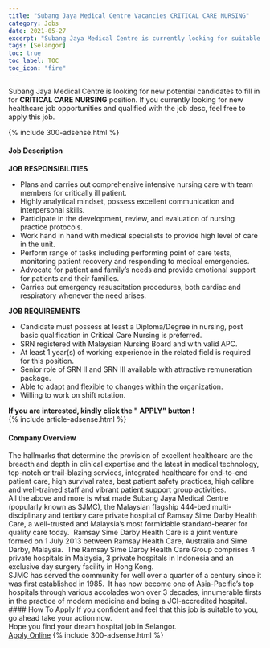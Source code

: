 ```yaml
---
title: "Subang Jaya Medical Centre Vacancies CRITICAL CARE NURSING" 
category: Jobs 
date: 2021-05-27 
excerpt: "Subang Jaya Medical Centre is currently looking for suitable person to fill in the CRITICAL CARE NURSING which positioned at Selangor" 
tags: [Selangor] 
toc: true 
toc_label: TOC 
toc_icon: "fire" 
--- 
```


<p>Subang Jaya Medical Centre is looking for new potential candidates to fill in for <b>CRITICAL CARE NURSING</b> position. If you currently looking for new healthcare job opportunities and qualified with the job desc, feel free to apply this job.
</p>{% include 300-adsense.html %} 
<div><div><h4>Job Description</h4></div><div><div><span><div><div><strong>JOB RESPONSIBILITIES</strong></div><ul><li>Plans and carries out comprehensive intensive nursing care with team members for critically ill patient.</li><li>Highly analytical mindset, possess excellent communication and interpersonal skills.</li><li>Participate in the development, review, and evaluation of nursing practice protocols.</li><li>Work hand in hand with medical specialists to provide high level of care in the unit.</li><li>Perform range of tasks including performing point of care tests, monitoring patient recovery and responding to medical emergencies.</li><li>Advocate for patient and family&#8217;s needs and provide emotional support for patients and their families.</li><li>Carries out emergency resuscitation procedures, both cardiac and respiratory whenever the need arises.</li></ul><div><strong>JOB REQUIREMENTS</strong></div><ul><li>Candidate must possess at least a Diploma/Degree in nursing, post basic qualification in Critical Care Nursing is preferred.</li><li>SRN registered with Malaysian Nursing Board and with valid APC.</li><li>At least 1 year(s) of working experience in the related field is required for this position.</li><li>Senior role of SRN II and SRN III available with attractive remuneration package.</li><li>Able to adapt and flexible to changes within the organization.</li><li>Willing to work on shift rotation.</li></ul><div><strong>If you are interested, kindly click the " APPLY" button !</strong></div></div></span></div></div></div> 
{% include article-adsense.html %} 
<div><div><h4>Company Overview</h4></div><div><div><span><div><div>
<div>
		The hallmarks that determine the provision of excellent healthcare are the breadth and depth in clinical expertise and the latest in medical technology, top-notch or trail-blazing services, integrated healthcare for end-to-end patient care, high survival rates, best patient safety practices, high calibre and well-trained staff and vibrant patient support group activities.</div>
<div>
		All the above and more is what made Subang Jaya Medical Centre (popularly known as SJMC), the Malaysian flagship 444-bed multi-disciplinary and tertiary care private hospital of Ramsay Sime Darby Health Care, a well-trusted and Malaysia&#8217;s most formidable standard-bearer for quality care today.&#160; Ramsay Sime Darby Health Care is a joint venture formed on 1 July 2013 between Ramsay Health Care, Australia and Sime Darby, Malaysia.&#160; The Ramsay Sime Darby Health Care Group comprises 4 private hospitals in Malaysia, 3 private hospitals in Indonesia and an exclusive day surgery facility in Hong Kong.</div>
<div>
		SJMC has served the community for well over a quarter of a century since it was first established in 1985.&#160; It has now become one of Asia-Pacific&#8217;s top hospitals through various accolades won over 3 decades, innumerable firsts in the practice of modern medicine and being a JCI-accredited hospital.</div>
</div></div></span></div></div></div> 
#### How To Apply 
If you confident and feel that this job is suitable to you, go ahead take your action now. <br/> 
Hope you find your dream hospital job in Selangor. <br/> 
<a href="https://www.jobstreet.com.my/en/job/critical-care-nursing-4550589?jobId=jobstreet-my-job-4550589" class="btn btn--warning" target="_blank" rel="nofollow noopenner">Apply Online</a> 
{% include 300-adsense.html %} 